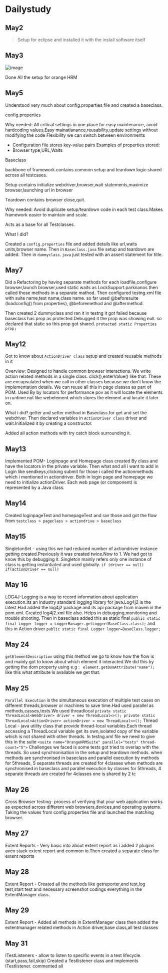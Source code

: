 # Dailystudy
## May2 
> Setup for eclipse and installed it with the install software itself

## May3  
![image](https://github.com/user-attachments/assets/8e8d2daa-8971-4176-94e9-901fbaf08e8c)

Done All the setup for orange HRM

## May5

Understood very much about config.properties file and created a baseclass.

config.properties

Why needed: All critical settings in one place for easy maintenance, avoid hardcoding values,Easy mainatianance,reusability,update settings without modifying the code
Flexibility we can switch between environments
- Configuration file stores key-value pairs
Examples of properties stored:
- Browser type,URL,Waits

Baseclass

backbone of framework.contains common setup and teardown logic shared across all testcases.

Setup contains initialize webdriver,browser,wait statements,maximize browser,launching url in browser

Teardown contains browser close,quit.

Why needed: Avoid duplicate setup/teardown code in each test class.Makes framework easier to maintain and scale.

Acts as a base for all Testclasses.

What I did?

Created a ```config.properties``` file and added details like url,waits units,browser name.
Then in ```Baseclass.java``` file setup and teardown are added.
Then in ```dummyclass.java``` just tested with an assert statement for title.

## May7

Did a Refactoring by having separate methods for each loadfile,configure browser,launch browser,used static waits as LockSupport.parknanos then called those methods in a separate mathod.
Then configured testng.xml file with suite name,test name,class name.
so far used @beforesuite (loadconfig() from properties), @beforemethod and @aftermethod.

Then created 2 dummyclass and ran it in testng it got failed because baseclass has prop as protected.Debugged it the prop was showing null. so declared that static so this prop got shared.
```protected static Properties prop;```

## May12

Got to know about ```ActionDriver class``` setup and created reusable methods in it 

Overview: Designed to handle common browser interactions. We write action related methods in a single class.
click(),enterValue() like that. These are encapsulated when we call in other classes because we don't know the implementation details.
We can reuse all this in page classes as part of POM. Used By by locators for performance pov as it will locate the elements in runtime not like webelement which stores the element and locate it later on.

What i did? getter and setter method in Baseclass.for get and set the webdriver.
Then declared variables in ```ActionDriver class``` driver and wait.Initialized it by creating a constructor.

Added all action methods with try catch block surrounding it.

## May13

Implemented POM- Loginpage and Homepage class
created By class and have the locators in the private variable.
Then what and all i want to add in Login like sendkeys,clicking submit for those i called the actionmethods which i mentioned in actiondriver.
Both in login page and homepage we need to initialize actionDriver.
Each web page (or component) is represented by a Java class.

## May14

Created loginpageTest and homepageTest and ran those and got the flow from ```testclass > pageclass > actiondrive > baseclass```

## May15

SingletonSet - using this we had reduced number of actiondriver instance getting created.Previously it was created twice.Now to 1.
We had got to know this by debugging it.
Singleton mainly refers only one instance of class is getting instantiated and used globally.
```if (driver == null)```
```if(actionDriver == null)```
## May 16
LOG4J-Logging is a way to record information about application execution.Its an Industry standard logging library for java.Log4j2 is the latest.Had added the log4j2 package and its api package from maven in the pom.xml. Created log4j2.xml file also.
Helps in debugging,monitoring and trouble shooting.
Then in baseclass added this as static final ```public static final Logger logger = LoggerManager.getLogger(BaseClass.class);```
and this in Action driver ```public static final Logger logger=BaseClass.logger;```

## May 24
```getElementDescription``` using this method we go to know how the flow is and mainly got to know about which element it interacted.We did this by getting the dom property using e.g : ``` element.getDomAttribute("name");``` like this what attribute is available we get that.

## May 25
```Parallel Execution``` is the simultaneous execution of multiple test cases on different threads,browser or machines to save time.Had used parallel as methods,casses,tests.We used threadlocal ```private static ThreadLocal<WebDriver> driver = new ThreadLocal<>();
	private static ThreadLocal<ActionDriver> actionDriver = new ThreadLocal<>();```
Thread Local - java utility class that provide thread-local variables.Each thread accessing a ThreadLocal variable get its own,isolated copy of the variable which is not shared with other threads.
In testng.xml file we need to give this in the suite ```<suite name="OrangeHRMSuite" parallel="tests" thread-count="5">```
Challenges we faced is some tests got tried to overlap with the threads. So used synchronisation in the setup and teardown methods.
when methods are synchronised in baseclass and parallel execution by methods for 5threads, 5 separate threads are created for 4classes
when methods are synchronised in baseclass and parallel execution by classes for 5threads, 4 separate threads are created for 4classes one is shared by 2 tc

## May 26
Cross Browser testing- process of verifying that your web application works as expected across different web browsers,devices,and operating systems.
Taking the values from config.properties file and launched the matching browser.


## May 27
Extent Reports - Very basic into about extent report as i added 2 plugins aven stack extent report and common io.Then created a separate class for extent reports

## May 28
Extent Report - Created all the methods like getreporter,end test,log test,start test and necessary screenshot codings everything in the ExtentManager class.

## May 29
Extent Report - Added all methods in ExtentManager class then added the extentmanager related methods in Action driver,base class,all test classes

## May 31
ITestListeners - allow to listen to specific events in a test lifecycle.(start,pass,fail,skip)
Created a Testlistener class and implements ITestlistener. commented all 
